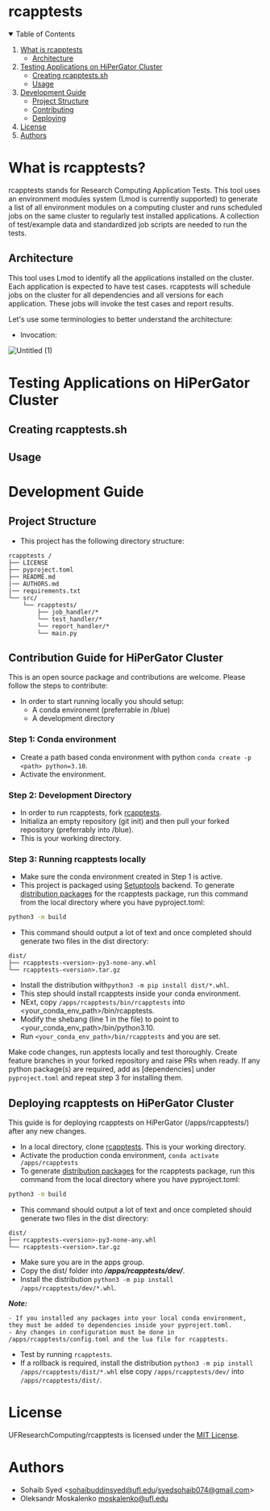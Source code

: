 # rcapptests

<!-- TABLE OF CONTENTS -->
<details open="open">
  <summary>Table of Contents</summary>
  <ol>
    <li>
      <a href="#what-is-rcapptests">What is rcapptests</a>
      <ul>
        <li><a href="#architecture">Architecture</a></li>
      </ul>
    </li>
    <li>
      <a href="#testing-applications-on-hipergator-cluster">Testing Applications on HiPerGator Cluster</a>
      <ul>
        <li><a href="#creating-rcapptestssh">Creating rcapptests.sh</a></li>
        <li><a href="#usage">Usage</a></li>
      </ul>
    </li>
   <li>
    <a href="#development-guide">Development Guide</a>
    <ul>
      <li><a href="#project-structure">Project Structure</a></li>
      <li><a href="#contribution-guide-for-hipergator-cluster">Contributing</a></li>
      <li><a href="#deploying-rcapptests-on-hipergator-cluster">Deploying</a></li>
    </ul>
  </li>
    <li><a href="#license">License</a></li>
    <li><a href="#authors">Authors</a></li>
  
  </ol>
</details>

# What is rcapptests?
rcapptests stands for Research Computing Application Tests. This tool uses an environment modules
system (Lmod is currently supported) to generate a list of all environment modules on a computing
cluster and runs scheduled jobs on the same cluster to regularly test installed applications. A
collection of test/example data and standardized job scripts are needed to run the tests.


## Architecture
This tool uses Lmod to identify all the applications installed on the cluster. Each application is expected to have test cases. 
rcapptests will schedule jobs on the cluster for all dependencies and all versions for each application. These jobs will invoke the test cases and report results. 

Let's use some terminologies to better understand the architecture:
- Invocation: 

![Untitled (1)](https://github.com/user-attachments/assets/b91ab816-feab-44df-aef0-45026d23b6c7)


# Testing Applications on HiPerGator Cluster
## Creating rcapptests.sh
## Usage


# Development Guide
## Project Structure
- This project has the following directory structure:
```
rcapptests /
├── LICENSE
├── pyproject.toml
├── README.md
|── AUTHORS.md
|── requirements.txt
└── src/
    └── rcapptests/
        ├── job_handler/*
        └── test_handler/*
        └── report_handler/*
        └── main.py
```

## Contribution Guide for HiPerGator Cluster
This is an open source package and contributions are welcome. Please follow the steps to contribute:
- In order to start running locally you should setup:
    - A conda environemt (preferrable in /blue)
    - A development directory
 ### Step 1: Conda environment
 - Create a path based conda environment with python ```conda create -p <path> python=3.10```.
 - Activate the environment.

 ### Step 2: Development Directory
- In order to run rcapptests, fork [rcapptests](https://github.com/UFResearchComputing/rcapptests).
- Initializa an empty repository (git init) and then pull your forked repository (preferrably into /blue).
- This is your working directory.

### Step 3: Running rcapptests locally
- Make sure the conda environment created in Step 1 is active.
- This project is packaged using [Setuptools](https://packaging.python.org/en/latest/key_projects/#setuptools) backend. To generate [distribution packages](https://packaging.python.org/glossary/#term-distribution-package) for the rcapptests package, run this command from the local directory where you have pyproject.toml:
```sh
python3 -m build
```
- This command should output a lot of text and once completed should generate two files in the dist directory:
```
dist/
├── rcapptests-<version>-py3-none-any.whl
└── rcapptests-<version>.tar.gz
```
- Install the distribution with```python3 -m pip install dist/*.whl```.
- This step should install rcapptests inside your conda environment.
- NExt, copy ```/apps/rcapptests/bin/rcapptests``` into <your_conda_env_path>/bin/rcapptests.
- Modify the shebang (line 1 in the file) to point to <your_conda_env_path>/bin/python3.10.
- Run ```<your_conda_env_path>/bin/rcapptests``` and you are set.

Make code changes, run apptests locally and test thoroughly. Create feature branches in your forked repository and raise PRs when ready.
If any python package(s) are required, add as [dependencies] under ```pyproject.toml``` and repeat step 3 for installing them.

## Deploying rcapptests on HiPerGator Cluster
This guide is for deploying rcapptests on HiPerGator (/apps/rcapptests/) after any new changes. 
- In a local directory, clone [rcapptests](https://github.com/UFResearchComputing/rcapptests>). This is your working directory.
- Activate the production conda environment, ```conda activate /apps/rcapptests```
- To generate [distribution packages](https://packaging.python.org/glossary/#term-distribution-package) for the rcapptests package, run this command from the local directory where you have pyproject.toml:
```sh
python3 -m build
```
- This command should output a lot of text and once completed should generate two files in the dist directory:
```
dist/
├── rcapptests-<version>-py3-none-any.whl
└── rcapptests-<version>.tar.gz
```
- Make sure you are in the apps group.
- Copy the dist/ folder into ***/apps/rcapptests/dev/***.
- Install the distribution ```python3 -m pip install /apps/rcapptests/dev/*.whl```.

***Note:***
```
- If you installed any packages into your local conda environment, they must be added to dependencies inside your pyproject.toml.
- Any changes in configuration must be done in /apps/rcapptests/config.toml and the lua file for rcapptests.
```
- Test by running ```rcapptests```.
- If a rollback is required, install the distribution ```python3 -m pip install /apps/rcapptests/dist/*.whl``` else copy ```/apps/rcapptests/dev/``` into ```/apps/rcapptests/dist/```.

# License 
UFResearchComputing/rcapptests is licensed under the [MIT License](https://github.com/UFResearchComputing/rcapptests/blob/main/LICENSE).

# Authors
- Sohaib Syed <sohaibuddinsyed@ufl.edu/syedsohaib074@gmail.com>
- Oleksandr Moskalenko <moskalenko@ufl.edu>
  


